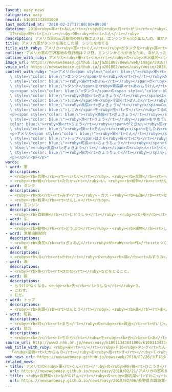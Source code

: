 ```yaml
---
layout: easy_news
categories: easy
newsid: k10011343841000
last_modified_at: '2018-02-27T17:00:00+09:00'
datetime: 2018<ruby>年<rt>ねん</rt></ruby>02<ruby>月<rt>がつ</rt></ruby>27<ruby>日<rt>にち</rt></ruby>
  17<ruby>時<rt>じ</rt></ruby>00<ruby>分<rt>ふん</rt></ruby>
description: アメリカ軍の三沢基地の飛行機は２０日、エンジンから火が出たため、油が入ったタンクを青森県の小川原湖に落としました。
title: アメリカ軍がタンクを落とした湖　シジミを捨てる
title_with_ruby: アメリカ<ruby>軍<rt>ぐん</rt></ruby>がタンクを<ruby>落<rt>お</rt></ruby>とした<ruby>湖<rt>みずうみ</rt></ruby>　シジミを<ruby>捨<rt>す</rt></ruby>てる
outline: アメリカ軍の三沢基地の飛行機は２０日、エンジンから火が出たため、油が入ったタンクを青森県の小川原湖に落としました。
outline_with_ruby: アメリカ<ruby>軍<rt>ぐん</rt></ruby>の<ruby>三沢基地<rt>みさわきち</rt></ruby>の<ruby>飛行機<rt>ひこうき</rt></ruby>は<ruby>２０日<rt>はつか</rt></ruby>、エンジンから<ruby>火<rt>ひ</rt></ruby>が<ruby>出<rt>で</rt></ruby>たため、<ruby>油<rt>あぶら</rt></ruby>が<ruby>入<rt>はい</rt></ruby>ったタンクを<ruby>青森県<rt>あおもりけん</rt></ruby>の<ruby>小川原湖<rt>おがわらこ</rt></ruby>に<ruby>落<rt>お</rt></ruby>としました。
image_url: https://newswebeasy.github.io/ja201802/news/web/image/2018/02/26/K10011343841_1802261730_1802261737_01_02.jpg
voice_url: https://newswebeasy.github.io/ja201802/news/easy/voice/2018/02/27/k10011343841000.mp3
content_with_ruby: "<p>アメリカ<span style=\"color: blue;\"><ruby>軍<rt>ぐん</rt></ruby></span>の<ruby>三沢基地<rt>みさわきち</rt></ruby>の<ruby>飛行機<rt>ひこうき</rt></ruby>は<ruby>２０日<rt>はつか</rt></ruby>、<span\
  \ style=\"color: blue;\">エンジン</span>から<ruby>火<rt>ひ</rt></ruby>が<ruby>出<rt>で</rt></ruby>たため、<span\
  \ style=\"color: blue;\"><ruby>油<rt>あぶら</rt></ruby></span>が<ruby>入<rt>はい</rt></ruby>った<span\
  \ style=\"color: blue;\">タンク</span>を<ruby>青森県<rt>あおもりけん</rt></ruby>の<ruby>小川原湖<rt>おがわらこ</rt></ruby>に<ruby>落<rt>お</rt></ruby>としました。</p>\n\
  <p><span style=\"color: blue;\">タンク</span>の<span style=\"color: blue;\"><ruby>油<rt>あぶら</rt></ruby></span>が<ruby>湖<rt>みずうみ</rt></ruby>に<ruby>出<rt>で</rt></ruby>たため、<ruby>小川原湖<rt>おがわらこ</rt></ruby>の<span\
  \ style=\"color: blue;\"><ruby>漁協<rt>ぎょきょう</rt></ruby></span>は<ruby>２０日<rt>はつか</rt></ruby>に<ruby>取<rt>と</rt></ruby>った３８５ｋｇの<span\
  \ style=\"color: blue;\">しじみ</span>を<ruby>全部<rt>ぜんぶ</rt></ruby><ruby>捨<rt>す</rt></ruby>てました。<span\
  \ style=\"color: blue;\"><ruby>漁協<rt>ぎょきょう</rt></ruby></span>の<ruby>人<rt>ひと</rt></ruby>は「<ruby>大切<rt>たいせつ</rt></ruby>な<span\
  \ style=\"color: blue;\">しじみ</span>を<ruby>捨<rt>す</rt></ruby>てるのは、とても<ruby>残念<rt>ざんねん</rt></ruby>です」と<ruby>話<rt>はな</rt></ruby>していました。</p>\n\
  <p><span style=\"color: blue;\"><ruby>漁協<rt>ぎょきょう</rt></ruby></span>は、<ruby>湖<rt>みずうみ</rt></ruby>の<ruby>水<rt>みず</rt></ruby>が<ruby>安全<rt>あんぜん</rt></ruby>かどうかわからないため、２１<ruby>日<rt>にち</rt></ruby>から<span\
  \ style=\"color: blue;\"><ruby>漁<rt>りょう</rt></ruby></span>をやめています。そして、<span style=\"\
  color: blue;\"><ruby>漁<rt>りょう</rt></ruby></span>ができない<ruby>間<rt>あいだ</rt></ruby>に<span\
  \ style=\"color: blue;\"><ruby>損<rt>そん</rt></ruby></span>をしたお<ruby>金<rt>かね</rt></ruby>を<ruby>国<rt>くに</rt></ruby>に<ruby>払<rt>はら</rt></ruby>ってほしいと<ruby>言<rt>い</rt></ruby>っています。</p>\n\
  <p>アメリカ<span style=\"color: blue;\"><ruby>軍<rt>ぐん</rt></ruby></span>の<ruby>三沢基地<rt>みさわきち</rt></ruby>の<span\
  \ style=\"color: blue;\">トップ</span>は２６<ruby>日<rt>にち</rt></ruby>、<ruby>湖<rt>みずうみ</rt></ruby>がある<ruby>町<rt>まち</rt></ruby>の<span\
  \ style=\"color: blue;\"><ruby>町長<rt>ちょうちょう</rt></ruby></span>や<span style=\"color:\
  \ blue;\"><ruby>漁協<rt>ぎょきょう</rt></ruby></span>の<ruby>人<rt>ひと</rt></ruby>たちに<ruby>謝<rt>あやま</rt></ruby>って、「<ruby>湖<rt>みずうみ</rt></ruby>が<ruby>前<rt>まえ</rt></ruby>のように<ruby>戻<rt>もど</rt></ruby>るまで<span\
  \ style=\"color: blue;\"><ruby>協力<rt>きょうりょく</rt></ruby></span>します」と<ruby>言<rt>い</rt></ruby>いました。</p>\n\
  <p></p>\n<p></p>"
words:
- word: 軍
  descriptions:
  - <ruby><rb>兵隊</rb><rt>へいたい</rt></ruby>。<ruby><rb>兵隊</rb><rt>へいたい</rt></ruby>の<ruby><rb>集</rb><rt>あつ</rt></ruby>まり。
  - <ruby><rb>戦</rb><rt>たたか</rt></ruby>い。<ruby><rb>戦争</rb><rt>せんそう</rt></ruby>。
- word: タンク
  descriptions:
  - <ruby><rb>水</rb><rt>みず</rt></ruby>・ガス・<ruby><rb>石油</rb><rt>せきゆ</rt></ruby>などをためておく、<ruby><rb>大</rb><rt>おお</rt></ruby>きな<ruby><rb>入</rb><rt>い</rt></ruby>れ<ruby><rb>物</rb><rt>もの</rt></ruby>。
  - <ruby><rb>戦車</rb><rt>せんしゃ</rt></ruby>。
- word: エンジン
  descriptions:
  - <ruby><rb>自動車</rb><rt>じどうしゃ</rt></ruby>・<ruby><rb>船</rb><rt>ふね</rt></ruby>・<ruby><rb>飛行機</rb><rt>ひこうき</rt></ruby>などを<ruby><rb>動</rb><rt>うご</rt></ruby>かす<ruby><rb>力</rb><rt>ちから</rt></ruby>を<ruby><rb>作</rb><rt>つく</rt></ruby>り<ruby><rb>出</rb><rt>だ</rt></ruby>す<ruby><rb>仕組</rb><rt>しく</rt></ruby>み。<ruby><rb>発動機</rb><rt>はつどうき</rt></ruby>。
- word: 油
  descriptions:
  - <ruby><rb>動物</rb><rt>どうぶつ</rt></ruby>・<ruby><rb>植物</rb><rt>しょくぶつ</rt></ruby>・<ruby><rb>鉱物</rb><rt>こうぶつ</rt></ruby>からとった、<ruby><rb>水</rb><rt>みず</rt></ruby>と<ruby><rb>混</rb><rt>ま</rt></ruby>ざらない、<ruby><rb>燃</rb><rt>も</rt></ruby>えやすい<ruby><rb>液体</rb><rt>えきたい</rt></ruby>。
- word: 漁業協同組合
  descriptions:
  - <ruby><rb>漁民</rb><rt>ぎょみん</rt></ruby>が<ruby><rb>作</rb><rt>つく</rt></ruby>った<ruby><rb>助</rb><rt>たす</rt></ruby>け<ruby><rb>合</rb><rt>あ</rt></ruby>いの<ruby><rb>仕組</rb><rt>しく</rt></ruby>み。<ruby><rb>組合員</rb><rt>くみあいいん</rt></ruby>のために<ruby><rb>協同</rb><rt>きょうどう</rt></ruby>で<ruby><rb>物</rb><rt>もの</rt></ruby>を<ruby><rb>買</rb><rt>か</rt></ruby>ったり、とったり<ruby><rb>作</rb><rt>つく</rt></ruby>ったりしたものを<ruby><rb>販売</rb><rt>はんばい</rt></ruby>したりする。また、お<ruby><rb>金</rb><rt>かね</rt></ruby>を<ruby><rb>預</rb><rt>あず</rt></ruby>かったり、<ruby><rb>貸</rb><rt>か</rt></ruby>したりもする。<ruby><rb>漁協</rb><rt>ぎょきょう</rt></ruby>。<ruby><rb>J</rb><rt>ジェー</rt></ruby><ruby><rb>F</rb><rt>エフ</rt></ruby>。
- word: 蜆
  descriptions:
  - <ruby><rb>川</rb><rt>かわ</rt></ruby>や<ruby><rb>湖</rb><rt>みずうみ</rt></ruby>にすむ<ruby><rb>黒</rb><rt>くろ</rt></ruby>くて<ruby><rb>小</rb><rt>ちい</rt></ruby>さい<ruby><rb>二枚貝</rb><rt>にまいがい</rt></ruby>。
- word: 漁
  descriptions:
  - <ruby><rb>魚</rb><rt>さかな</rt></ruby>などをとること。
- word: 損
  descriptions:
  - もうけがなくなる。<ruby><rb>失</rb><rt>うしな</rt></ruby>う。
  - こわす。
  - むだ。
- word: トップ
  descriptions:
  - <ruby><rb>先頭</rb><rt>せんとう</rt></ruby>。<ruby><rb>真</rb><rt>ま</rt></ruby>っ<ruby><rb>先</rb><rt>さき</rt></ruby>。<ruby><rb>一番</rb><rt>いちばん</rt></ruby>。
- word: 町長
  descriptions:
  - <ruby><rb>町</rb><rt>まち</rt></ruby>の<ruby><rb>政治</rb><rt>せいじ</rt></ruby>を<ruby><rb>行</rb><rt>おこな</rt></ruby>う、いちばん<ruby><rb>上</rb><rt>うえ</rt></ruby>の<ruby><rb>人</rb><rt>ひと</rt></ruby>。
- word: 協力
  descriptions:
  - <ruby><rb>力</rb><rt>ちから</rt></ruby>を<ruby><rb>合</rb><rt>あ</rt></ruby>わせて、ものごとを<ruby><rb>行</rb><rt>おこな</rt></ruby>うこと。
source_url: http://www3.nhk.or.jp/news/easy/k10011343841000/k10011343841000.html
web_title_with_ruby: <ruby>米<rt>べい</rt></ruby>Ｆ16<ruby>タンク<rt>たんく</rt></ruby><ruby>投棄<rt>とうき</rt></ruby>で<ruby>大量<rt>たいりょう</rt></ruby>の<ruby>シジミ<rt>しじみ</rt></ruby>を<ruby>廃棄<rt>はいき</rt></ruby>
  「<ruby>宝物<rt>たからもの</rt></ruby>を<ruby>捨<rt>す</rt></ruby>て<ruby>無念<rt>むねん</rt></ruby>」
web_news_url: https://newswebeasy.github.io/news/web/2018/02/26/米F16タンク投棄で大量のシジミを廃棄-宝物を捨て無念
related_news:
- title: アメリカの<ruby>軍<rt>ぐん</rt></ruby>の<ruby>飛行機<rt>ひこうき</rt></ruby>が<ruby>青森県<rt>あおもりけん</rt></ruby>の<ruby>湖<rt>みずうみ</rt></ruby>に<ruby>油<rt>あぶら</rt></ruby>のタンクを<ruby>捨<rt>す</rt></ruby>てる
  url: https://newswebeasy.github.io/news/easy/2018/02/21/アメリカの軍の飛行機が青森県の湖に油のタンクを捨てる
- title: <ruby>長野県<rt>ながのけん</rt></ruby>の<ruby>諏訪湖<rt>すわこ</rt></ruby>　<ruby>凍<rt>こお</rt></ruby>った<ruby>湖<rt>みずうみ</rt></ruby>に「<ruby>御神<rt>おみ</rt></ruby><ruby>渡<rt>わた</rt></ruby>り」ができる
  url: https://newswebeasy.github.io/news/easy/2018/02/06/長野県の諏訪湖-凍った湖に御神渡りができる
...
```

